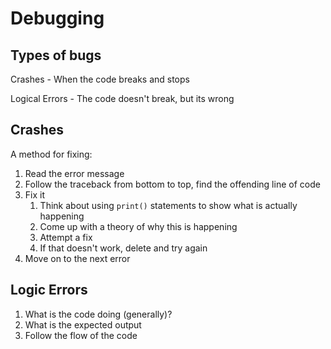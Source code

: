 # Debugging

## Types of bugs

Crashes - When the code breaks and stops

Logical Errors - The code doesn't break, but its wrong

## Crashes

A method for fixing:

1. Read the error message
2. Follow the traceback from bottom to top, find the offending line of code
3. Fix it
   1. Think about using `print()` statements to show what is actually happening
   2. Come up with a theory of why this is happening
   3. Attempt a fix
   4. If that doesn't work, delete and try again
4. Move on to the next error

## Logic Errors

1. What is the code doing (generally)?
2. What is the expected output
3. Follow the flow of the code